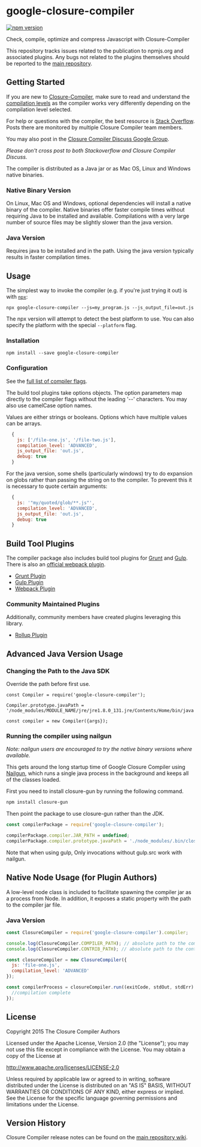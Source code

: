 # google-closure-compiler
[![npm version](https://badge.fury.io/js/google-closure-compiler.svg)](https://badge.fury.io/js/google-closure-compiler)

Check, compile, optimize and compress Javascript with Closure-Compiler

This repository tracks issues related to the publication to npmjs.org and associated plugins.
Any bugs not related to the plugins themselves should be reported to the
[main repository](https://github.com/google/closure-compiler/).

## Getting Started
If you are new to [Closure-Compiler](https://developers.google.com/closure/compiler/), make
sure to read and understand the
[compilation levels](https://developers.google.com/closure/compiler/docs/compilation_levels) as
the compiler works very differently depending on the compilation level selected.

For help or questions with the compiler, the best resource is
[Stack Overflow](http://stackoverflow.com/questions/tagged/google-closure-compiler). Posts there
are monitored by multiple Closure Compiler team members.

You may also post in the
[Closure Compiler Discuss Google Group](https://groups.google.com/forum/#!forum/closure-compiler-discuss).

*Please don't cross post to both Stackoverflow and Closure Compiler Discuss.*

The compiler is distributed as a Java jar or as Mac OS, Linux and Windows native binaries.

### Native Binary Version
On Linux, Mac OS and Windows, optional dependencies will install a native binary of the compiler.
Native binaries offer faster compile times without requiring Java to be installed and available.
Compilations with a very large number of source files may be slightly slower than the java version.

### Java Version
Requires java to be installed and in the path. Using the java version typically results in faster compilation times.

## Usage
The simplest way to invoke the compiler (e.g. if you're just trying it out) is with [`npx`](https://www.npmjs.com/package/npx):

    npx google-closure-compiler --js=my_program.js --js_output_file=out.js

The npx version will attempt to detect the best platform to use. You can also specify the platform
with the special `--platform` flag.

### Installation

```
npm install --save google-closure-compiler
```

### Configuration

See the [full list of compiler flags](https://github.com/google/closure-compiler/wiki/Flags-and-Options).

The build tool plugins take options objects. The option parameters map directly to the
compiler flags without the leading '--' characters. You may also use camelCase option names.

Values are either strings or booleans. Options which have multiple values can be arrays.

```js
  {
    js: ['/file-one.js', '/file-two.js'],
    compilation_level: 'ADVANCED',
    js_output_file: 'out.js',
    debug: true
  }
```

For the java version, some shells (particularly windows) try to do expansion on globs rather
than passing the string on to the compiler. To prevent this it is necessary to quote
certain arguments:

```js
  {
    js: '"my/quoted/glob/**.js"',
    compilation_level: 'ADVANCED',
    js_output_file: 'out.js',
    debug: true
  }
```

## Build Tool Plugins
The compiler package also includes build tool plugins for [Grunt](http://gruntjs.com/) and [Gulp](http://gulpjs.com/). There is also an [official webpack plugin](https://www.npmjs.com/package/closure-webpack-plugin).

 * [Grunt Plugin](https://github.com/google/closure-compiler-npm/blob/master/packages/google-closure-compiler/docs/grunt.md)
 * [Gulp Plugin](https://github.com/google/closure-compiler-npm/blob/master/packages/google-closure-compiler/docs/gulp.md)
 * [Webpack Plugin](https://github.com/webpack-contrib/closure-webpack-plugin)

### Community Maintained Plugins
Additionally, community members have created plugins leveraging this library.
 * [Rollup Plugin](https://github.com/ampproject/rollup-plugin-closure-compiler)

## Advanced Java Version Usage

### Changing the Path to the Java SDK

Override the path before first use.

```
const Compiler = require('google-closure-compiler');

Compiler.prototype.javaPath = '/node_modules/MODULE_NAME/jre/jre1.8.0_131.jre/Contents/Home/bin/java';

const compiler = new Compiler({args});
```

### Running the compiler using nailgun
*Note: nailgun users are encouraged to try the native binary versions where available.*

This gets around the long startup time of Google Closure Compiler using
[Nailgun](https://github.com/facebook/nailgun), which runs a single java process in the background
and keeps all of the classes loaded.

First you need to install closure-gun by running the following command.
```bash
npm install closure-gun
```

Then point the package to use closure-gun rather than the JDK.

```js
const compilerPackage = require('google-closure-compiler');

compilerPackage.compiler.JAR_PATH = undefined;
compilerPackage.compiler.prototype.javaPath = './node_modules/.bin/closure-gun'
```

Note that when using gulp, Only invocations without gulp.src work with nailgun.

## Native Node Usage (for Plugin Authors)
A low-level node class is included to facilitate spawning the compiler jar as a process from Node.
In addition, it exposes a static property with the path to the compiler jar file.

### Java Version

```js
const ClosureCompiler = require('google-closure-compiler').compiler;

console.log(ClosureCompiler.COMPILER_PATH); // absolute path to the compiler jar
console.log(ClosureCompiler.CONTRIB_PATH); // absolute path to the contrib folder which contain externs

const closureCompiler = new ClosureCompiler({
  js: 'file-one.js',
  compilation_level: 'ADVANCED'
});

const compilerProcess = closureCompiler.run((exitCode, stdOut, stdErr) => {
  //compilation complete
});
```

## License
Copyright 2015 The Closure Compiler Authors

Licensed under the Apache License, Version 2.0 (the "License");
you may not use this file except in compliance with the License.
You may obtain a copy of the License at

   http://www.apache.org/licenses/LICENSE-2.0

Unless required by applicable law or agreed to in writing, software
distributed under the License is distributed on an "AS IS" BASIS,
WITHOUT WARRANTIES OR CONDITIONS OF ANY KIND, either express or implied.
See the License for the specific language governing permissions and
limitations under the License.

## Version History
Closure Compiler release notes can be found on the
[main repository wiki](https://github.com/google/closure-compiler/wiki/Binary-Downloads).
